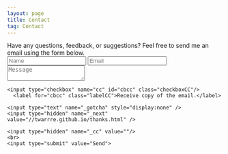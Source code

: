 ```yaml
---
layout: page
title: Contact
tag: Contact
---
```

<div class="contact">
Have any questions, feedback, or suggestions? Feel free to send me an email using the form below.
<form id="contactform" name='contactform' onsubmit="return validateForm()" method="POST">
    <input type="text" name="name" class="feedback-input" id="icon-name" placeholder="Name">
    <input type="email" name="_replyto" class="feedback-input" id="icon-email" placeholder="Email">
    <input type="hidden" name="_subject" value="Portfolio Contact" />
    <textarea name="message" class="feedback-input" id="icon-comment" placeholder="Message"></textarea>

    <input type="checkbox" name="cc" id="cbcc" class="checkboxCC"/>
      <label for="cbcc" class="labelCC">Receive copy of the email.</label>

    <input type="text" name="_gotcha" style="display:none" />
    <input type="hidden" name="_next" value="//twarrre.github.io/thanks.html" />

    <input type="hidden" name="_cc" value=""/>
	<br>
    <input type="submit" value="Send">
</form>
<script>
    var contactform =  document.getElementById('contactform');
    contactform.setAttribute('action', '//formspree.io/' + 't' + 'wa' + 're' + '41' + '94' + '@' + 'gmail' + '.' + 'com');
</script>

</div>
